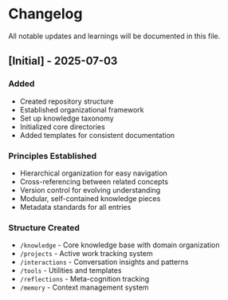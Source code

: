 # Changelog

All notable updates and learnings will be documented in this file.

## [Initial] - 2025-07-03

### Added
- Created repository structure
- Established organizational framework
- Set up knowledge taxonomy
- Initialized core directories
- Added templates for consistent documentation

### Principles Established
- Hierarchical organization for easy navigation
- Cross-referencing between related concepts
- Version control for evolving understanding
- Modular, self-contained knowledge pieces
- Metadata standards for all entries

### Structure Created
- `/knowledge` - Core knowledge base with domain organization
- `/projects` - Active work tracking system
- `/interactions` - Conversation insights and patterns
- `/tools` - Utilities and templates
- `/reflections` - Meta-cognition tracking
- `/memory` - Context management system